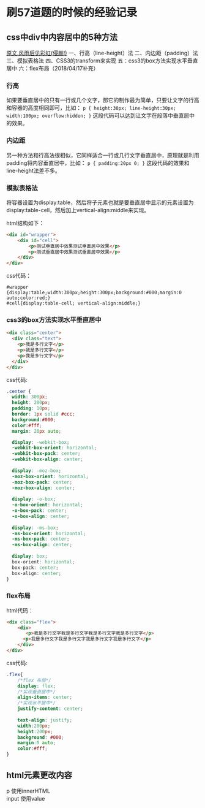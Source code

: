 # 刷57道题的时候的经验记录  

## css中div中内容居中的5种方法  
[原文.风雨后见彩虹(侵删!)](https://www.cnblogs.com/moqiutao/p/4807792.html)
    一、行高（line-height）法
    二、内边距（padding）法
    三、模拟表格法
    四、CSS3的transform来实现
    五：css3的box方法实现水平垂直居中
    六：flex布局（2018/04/17补充）
### 行高  
如果要垂直居中的只有一行或几个文字，那它的制作最为简单，只要让文字的行高和容器的高度相同即可，比如：
`p { height:30px; line-height:30px; width:100px; overflow:hidden; }`
这段代码可以达到让文字在段落中垂直居中的效果。
### 内边距  
另一种方法和行高法很相似，它同样适合一行或几行文字垂直居中，原理就是利用padding将内容垂直居中，比如：
`p { padding:20px 0; }`
这段代码的效果和line-height法差不多。  
### 模拟表格法  
将容器设置为display:table，然后将子元素也就是要垂直居中显示的元素设置为display:table-cell，然后加上vertical-align:middle来实现。

html结构如下：
```html
<div id="wrapper">
    <div id="cell">
        <p>测试垂直居中效果测试垂直居中效果</p>
        <p>测试垂直居中效果测试垂直居中效果</p>
    </div>
</div>
```
css代码：
```
#wrapper {display:table;width:300px;height:300px;background:#000;margin:0 auto;color:red;}
#cell{display:table-cell; vertical-align:middle;}
```
### css3的box方法实现水平垂直居中  
```html
<div class="center">
  <div class="text">
    <p>我是多行文字</p>
    <p>我是多行文字</p>
    <p>我是多行文字</p>
  </div>
</div>
```
css代码:  
```css
.center {
  width: 300px;
  height: 200px;
  padding: 10px;
  border: 1px solid #ccc;
  background:#000;
  color:#fff;
  margin: 20px auto;

  display: -webkit-box;
  -webkit-box-orient: horizontal;
  -webkit-box-pack: center;
  -webkit-box-align: center;
  
  display: -moz-box;
  -moz-box-orient: horizontal;
  -moz-box-pack: center;
  -moz-box-align: center;
  
  display: -o-box;
  -o-box-orient: horizontal;
  -o-box-pack: center;
  -o-box-align: center;
  
  display: -ms-box;
  -ms-box-orient: horizontal;
  -ms-box-pack: center;
  -ms-box-align: center;
  
  display: box;
  box-orient: horizontal;
  box-pack: center;
  box-align: center;
}
```

### flex布局  
html代码：
```html
<div class="flex">
    <div>
       <p>我是多行文字我是多行文字我是多行文字我是多行文字</p>
      <p>我是多行文字我是多行文字我是多行文字我是多行文字</p>
    </div>
</div>
```
css代码:  
```css
.flex{
    /*flex 布局*/
    display: flex;
    /*实现垂直居中*/
    align-items: center;
    /*实现水平居中*/
    justify-content: center;
    
    text-align: justify;
    width:200px;
    height:200px;
    background: #000;
    margin:0 auto;
    color:#fff;
}
```
## html元素更改内容  
p			使用innerHTML    
input		 使用value
